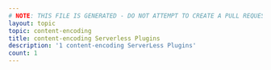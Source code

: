 ```yaml
---
# NOTE: THIS FILE IS GENERATED - DO NOT ATTEMPT TO CREATE A PULL REQUEST TO UPDATE THE DATA. 
layout: topic
topic: content-encoding
title: content-encoding Serverless Plugins
description: '1 content-encoding ServerLess Plugins'
count: 1
---
```

